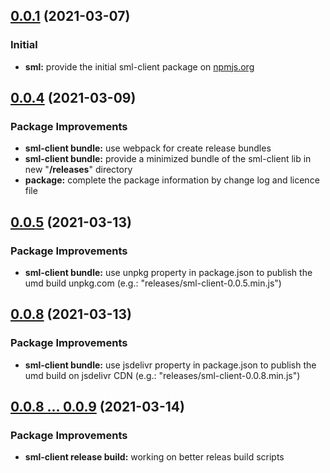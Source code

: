 ## [0.0.1](https://github.com/GELight/sml-client) (2021-03-07)

### Initial 

* **sml:** provide the initial sml-client package on [npmjs.org](https://www.npmjs.com/package/@gelight/sml-client)

## [0.0.4](https://github.com/GELight/sml-client) (2021-03-09)

### Package Improvements

* **sml-client bundle:** use webpack for create release bundles
* **sml-client bundle:** provide a minimized bundle of the sml-client lib in new "**/releases**" directory
* **package:** complete the package information by change log and licence file

## [0.0.5](https://github.com/GELight/sml-client) (2021-03-13)

### Package Improvements

* **sml-client bundle:** use unpkg property in package.json to publish the umd build unpkg.com (e.g.: "releases/sml-client-0.0.5.min.js")

## [0.0.8](https://github.com/GELight/sml-client) (2021-03-13)

### Package Improvements

* **sml-client bundle:** use jsdelivr property in package.json to publish the umd build on jsdelivr CDN (e.g.: "releases/sml-client-0.0.8.min.js")

## [0.0.8 ... 0.0.9](https://github.com/GELight/sml-client) (2021-03-14)

### Package Improvements

* **sml-client release build:** working on better releas build scripts
